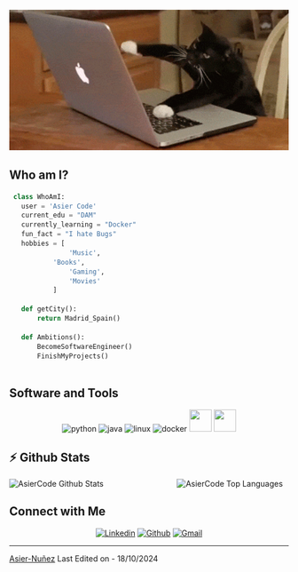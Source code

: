 <p align="center">
  <img src="https://github.com/AsierCode/AsierCode/blob/main/gato.gif" alt="Github Banner">
</p>


## Who am I?

 ```python
  class WhoAmI:
    user = 'Asier Code'
	current_edu = "DAM"
    currently_learning = "Docker"
    fun_fact = "I hate Bugs"
	hobbies = [
				'Music',
 			'Books',
				'Gaming',
				'Movies'
			]
	
	def getCity():
		return Madrid_Spain()
	
	def Ambitions():
		BecomeSoftwareEngineer()
		FinishMyProjects()
	
 ```

## Software and Tools
<!-- LANGUAGES AND TOOLS -->
<p align="center"> 
  <img src="https://img.icons8.com/?size=100&id=13441&format=png&color=000000" alt="python" width="40" height="40"/>
  <img src="https://img.icons8.com/?size=100&id=13679&format=png&color=000000" alt="java" width="40" height="40"/>
  <img src="https://img.icons8.com/?size=100&id=17842&format=png&color=000000" alt="linux" width="40" height="40"/>
  <img src="https://img.icons8.com/?size=100&id=22813&format=png&color=000000" alt="docker" width="40" height="40"/>
  <img src="https://img.icons8.com/?size=100&id=20906&format=png&color=000000" width="40" height="40"/>
  <img src="https://img.icons8.com/?size=100&id=12599&format=png&color=000000" width="40" height="40"/>
</p>  


## :zap: Github Stats

  <img align="left" src="https://github-readme-stats.AsierCode.vercel.app/api?username=AsierCode&show_icons=true&title_color=fff&icon_color=79ff97&text_color=efefef&bg_color=24292e" alt="AsierCode Github Stats" width="60%">
  
<img src="https://github-readme-stats.AsierCode.vercel.app/api/top-langs/?username=AsierCode&show_icons=true&hide_border=true&theme=radical" width="37%" alt="AsierCode Top Languages">



<!-- stats
![GitHub stats](https://github-readme-stats.vercel.app/api?username=AsierCode&show_icons=true&hide_border=true&theme=dark)
![Sumanth's github Programming stats](https://github-readme-stats.vercel.app/api/top-langs/?username=AsierCode&show_icons=true&hide_border=true")-->

<!-- repos
<a href="https://github.com/Sumanth-Talluri/PortfolioWEB">
  <img align="left" src="https://github-readme-stats.vercel.app/api/pin/?username=AsierCode&repo=PortfolioWEB&theme=dark" />
</a>
-->


## Connect with Me


<p align="center">
  <a href="https://www.linkedin.com/in/asier-nuñez-garcia/"><img alt="Linkedin" title="AsierCode Linkedin" src="https://img.shields.io/badge/LinkedIn-0077B5?style=for-the-badge&logo=linkedin&logoColor=white"></a>
  <a href="https://github.com/AsierCode#"><img alt="Github" title="AsierCode Github" src="https://img.shields.io/badge/GitHub-100000?style=for-the-badge&logo=github&logoColor=white"></a>
<a href="mailto:asierngcode@gmail.com?subject=Contacto%20desde%20tu%20sitio%20web&body=Hola%20Asier,">
    <img alt="Gmail" title="AsierCode Gmail" src="https://img.shields.io/badge/Gmail-D14836?style=for-the-badge&logo=gmail&logoColor=white">
</a>

 </p>

------
[Asier-Nuñez](https://github.com/AsierCode)
Last Edited on - 18/10/2024
